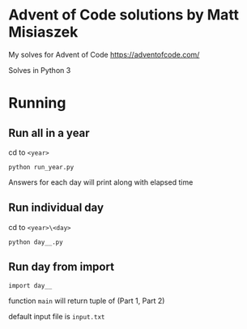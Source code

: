 # Advent of Code solutions by Matt Misiaszek
My solves for Advent of Code https://adventofcode.com/

Solves in Python 3

# Running
## Run all in a year
cd to `<year>`

`python run_year.py`

Answers for each day will print along with elapsed time

## Run individual day
cd to `<year>\<day>`

`python day__.py`

## Run day from import
`import day__`

function `main` will return tuple of (Part 1, Part 2)

default input file is `input.txt`
